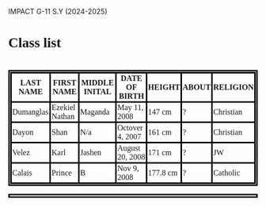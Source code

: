 IMPACT G-11 S.Y (2024-2025)

<!DOCTYPE html>
<html>
<title> PWC Masterlist </title>
<h1> Class list <h1>

<style>

@font-face { font-family: JuneBug; src: url('JUNEBUG.TTF'); } 
h1 {
font-family: JuneBug
}

table, th, td{
border: 3px solid black;
border-collapse: collapse;
padding: 1px;

th {
background-color; yellow
}

td {
background-color; yellow
}

</style>

<table>

  <tr>
    <th>  LAST NAME  </th>
    <th> FIRST NAME </th>
    <th> MIDDLE INITAL </th>
    <th> DATE OF BIRTH </th>
    <th> HEIGHT </th>
    <th> ABOUT </th>
    <th> RELIGION  </th>
  </tr>
  <tr>
    <td> Dumanglas </td>
    <td> Ezekiel Nathan </td>
    <td> Maganda </td>
    <td> May 11, 2008 </td>
    <td> 147 cm </td>
    <td> ? </td>
    <td> Christian </td>
  </tr>
  <tr>
    <td> Dayon </td>
    <td> Shan </td>
    <td> N/a </td>
    <td> Octover 4, 2007 </td>
    <td> 161 cm </td>
    <td> ? </td>
    <td> Christian </td>
  </tr>
  <tr>
    <td> Velez </td>
    <td> Karl </td>
    <td> Jashen </td>
    <td> August 20, 2008 </td>
    <td> 171 cm </td>
    <td> ? </td>
    <td> JW </td>
  </tr>
  <tr>
    <td> Calais </td>
    <td> Prince </td>
    <td> B </td>
    <td> Nov 9, 2008 </td>
    <td> 177.8 cm </td>
    <td> ?</td>
    <td> Catholic </td>
  </tr>

<table/>
